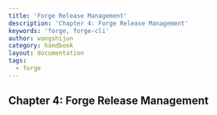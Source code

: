 ```yaml
---
title: 'Forge Release Management'
description: 'Chapter 4: Forge Release Management'
keywords: 'forge, forge-cli'
author: wangshijun
category: handbook
layout: documentation
tags:
  - forge
---
```


## Chapter 4: Forge Release Management
